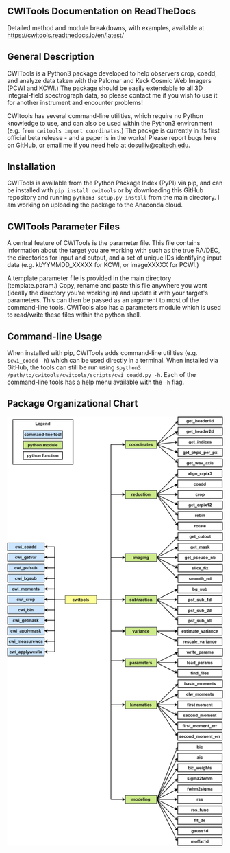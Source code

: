 CWITools Documentation on ReadTheDocs
-------------------------------------
Detailed method and module breakdowns, with examples, available at https://cwitools.readthedocs.io/en/latest/

General Description
-------------------
CWITools is a Python3 package developed to help observers crop, coadd, and analyze data taken with the Palomar and Keck Cosmic Web Imagers (PCWI and KCWI.) The package should be easily extendable to all 3D integral-field spectrograph data, so please contact me if you wish to use it for another instrument and encounter problems!

CWItools has several command-line utilities, which require no Python knowledge to use, and can also be used within the Python3 environment (e.g. `from cwitools import coordinates`.) The packge is currently in its first official beta release - and a paper is in the works! Please report bugs here on GitHub, or email me if you need help at dosulliv@caltech.edu.

Installation
------------

CWITools is available from the Python Package Index (PyPI) via pip, and can be installed with `pip install cwitools` or by downloading this GitHub repository and running `python3 setup.py install` from the main directory. I am working on uploading the package to the Anaconda cloud. 

CWITools Parameter Files
-------------------------
A central feature of CWITools is the parameter file. This file contains information about the target you are working with such as the true RA/DEC, the directories for input and output, and a set of unique IDs identifying input data (e.g. kbYYMMDD_XXXXX for KCWI, or imageXXXXX for PCWI.)

A template parameter file is provided in the main directory (template.param.) Copy, rename and paste this file anywhere you want (ideally the directory you're working in) and update it with your target's parameters. This can then be passed as an argument to most of the command-line tools. CWITools also has a parameters module which is used to read/write these files within the python shell.

Command-line Usage
------------------
When installed with pip, CWITools adds command-line utilities (e.g. `$cwi_coadd -h`) which can be used directly in a terminal. When installed via GitHub, the tools can still be run using `$python3 /path/to/cwitools/cwitools/scripts/cwi_coadd.py -h`. Each of the command-line tools has a help menu available with the `-h` flag. 

Package Organizational Chart
----------------------------

![CWITools Organizational Chart](https://github.com/dbosul/cwitools/blob/v0.5/cwitools/data/CWITools_Org.png)
